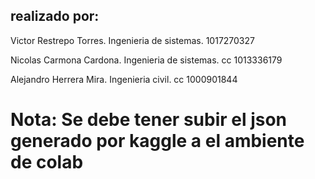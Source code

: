 ## realizado por:
Victor Restrepo Torres. Ingenieria de sistemas. 1017270327

Nicolas Carmona Cardona. Ingenieria de sistemas. cc 1013336179 

Alejandro Herrera Mira. Ingenieria civil. cc 1000901844

# Nota: Se debe tener subir el json generado por kaggle a el ambiente de colab 
